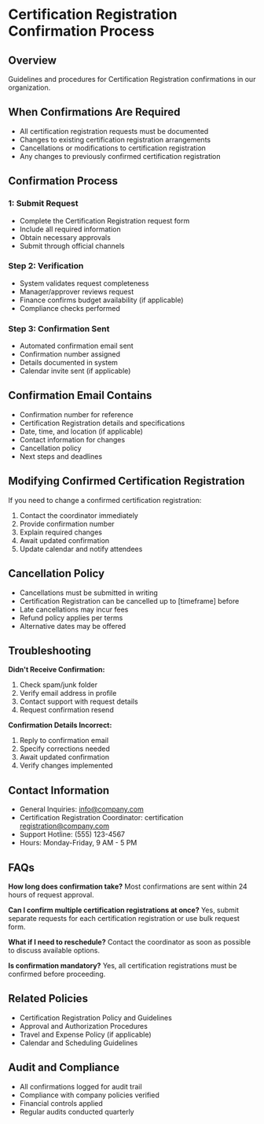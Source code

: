 # Certification Registration Confirmation Process

## Overview
Guidelines and procedures for Certification Registration confirmations in our organization.

## When Confirmations Are Required
- All certification registration requests must be documented
- Changes to existing certification registration arrangements
- Cancellations or modifications to certification registration
- Any changes to previously confirmed certification registration

## Confirmation Process

###  1: Submit Request
- Complete the Certification Registration request form
- Include all required information
- Obtain necessary approvals
- Submit through official channels

### Step 2: Verification
- System validates request completeness
- Manager/approver reviews request
- Finance confirms budget availability (if applicable)
- Compliance checks performed

### Step 3: Confirmation Sent
- Automated confirmation email sent
- Confirmation number assigned
- Details documented in system
- Calendar invite sent (if applicable)

## Confirmation Email Contains
- Confirmation number for reference
- Certification Registration details and specifications
- Date, time, and location (if applicable)
- Contact information for changes
- Cancellation policy
- Next steps and deadlines

## Modifying Confirmed Certification Registration
If you need to change a confirmed certification registration:
1. Contact the coordinator immediately
2. Provide confirmation number
3. Explain required changes
4. Await updated confirmation
5. Update calendar and notify attendees

## Cancellation Policy
- Cancellations must be submitted in writing
- Certification Registration can be cancelled up to [timeframe] before
- Late cancellations may incur fees
- Refund policy applies per terms
- Alternative dates may be offered

## Troubleshooting

**Didn't Receive Confirmation:**
1. Check spam/junk folder
2. Verify email address in profile
3. Contact support with request details
4. Request confirmation resend

**Confirmation Details Incorrect:**
1. Reply to confirmation email
2. Specify corrections needed
3. Await updated confirmation
4. Verify changes implemented

## Contact Information
- General Inquiries: info@company.com
- Certification Registration Coordinator: certification registration@company.com
- Support Hotline: (555) 123-4567
- Hours: Monday-Friday, 9 AM - 5 PM

## FAQs

**How long does confirmation take?**
Most confirmations are sent within 24 hours of request approval.

**Can I confirm multiple certification registrations at once?**
Yes, submit separate requests for each certification registration or use bulk request form.

**What if I need to reschedule?**
Contact the coordinator as soon as possible to discuss available options.

**Is confirmation mandatory?**
Yes, all certification registrations must be confirmed before proceeding.

## Related Policies
- Certification Registration Policy and Guidelines
- Approval and Authorization Procedures
- Travel and Expense Policy (if applicable)
- Calendar and Scheduling Guidelines

## Audit and Compliance
- All confirmations logged for audit trail
- Compliance with company policies verified
- Financial controls applied
- Regular audits conducted quarterly

